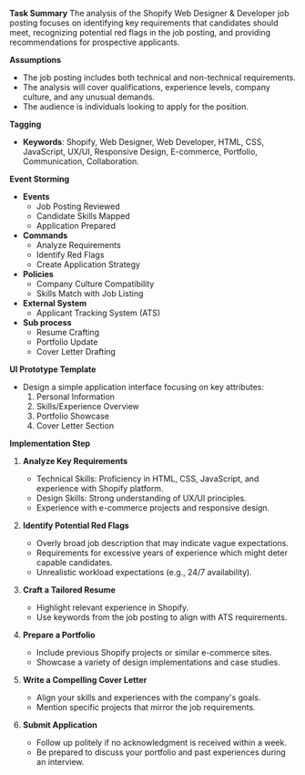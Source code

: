 **Task Summary**
The analysis of the Shopify Web Designer & Developer job posting focuses on identifying key requirements that candidates should meet, recognizing potential red flags in the job posting, and providing recommendations for prospective applicants.

**Assumptions**

- The job posting includes both technical and non-technical requirements.
- The analysis will cover qualifications, experience levels, company culture, and any unusual demands.
- The audience is individuals looking to apply for the position.

**Tagging**

- **Keywords**: Shopify, Web Designer, Web Developer, HTML, CSS, JavaScript, UX/UI, Responsive Design, E-commerce, Portfolio, Communication, Collaboration.

**Event Storming**

- **Events**
  - Job Posting Reviewed
  - Candidate Skills Mapped
  - Application Prepared
- **Commands**
  - Analyze Requirements
  - Identify Red Flags
  - Create Application Strategy
- **Policies**
  - Company Culture Compatibility
  - Skills Match with Job Listing
- **External System**
  - Applicant Tracking System (ATS)
- **Sub process**
  - Resume Crafting
  - Portfolio Update
  - Cover Letter Drafting

**UI Prototype Template**

- Design a simple application interface focusing on key attributes:
  1. Personal Information
  2. Skills/Experience Overview
  3. Portfolio Showcase
  4. Cover Letter Section

**Implementation Step**

1. **Analyze Key Requirements**

   - Technical Skills: Proficiency in HTML, CSS, JavaScript, and experience with Shopify platform.
   - Design Skills: Strong understanding of UX/UI principles.
   - Experience with e-commerce projects and responsive design.

2. **Identify Potential Red Flags**

   - Overly broad job description that may indicate vague expectations.
   - Requirements for excessive years of experience which might deter capable candidates.
   - Unrealistic workload expectations (e.g., 24/7 availability).

3. **Craft a Tailored Resume**

   - Highlight relevant experience in Shopify.
   - Use keywords from the job posting to align with ATS requirements.

4. **Prepare a Portfolio**

   - Include previous Shopify projects or similar e-commerce sites.
   - Showcase a variety of design implementations and case studies.

5. **Write a Compelling Cover Letter**

   - Align your skills and experiences with the company's goals.
   - Mention specific projects that mirror the job requirements.

6. **Submit Application**
   - Follow up politely if no acknowledgment is received within a week.
   - Be prepared to discuss your portfolio and past experiences during an interview.
